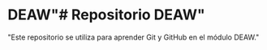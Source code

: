 # DEAW"# Repositorio DEAW" 
"Este repositorio se utiliza para aprender Git y GitHub en el módulo DEAW." 
